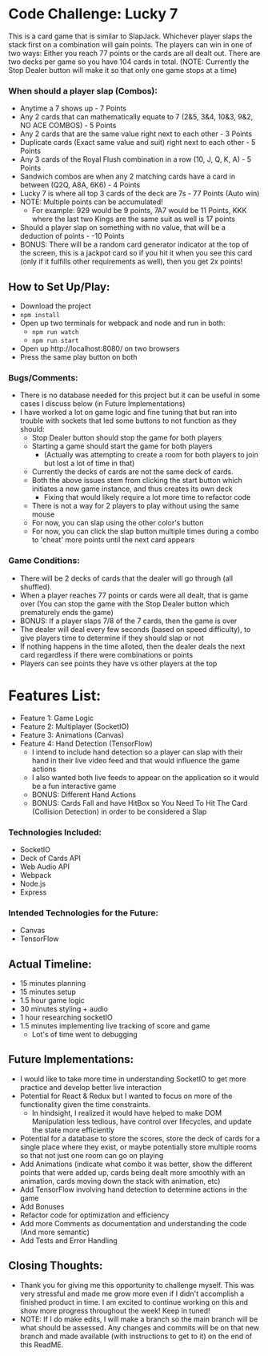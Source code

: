 # Code Challenge: Lucky 7

This is a card game that is similar to SlapJack. Whichever player slaps the stack first on a combination will gain points. The players can win in one of two ways: Either you reach 77 points or the cards are all dealt out. There are two decks per game so you have 104 cards in total. (NOTE: Currently the Stop Dealer button will make it so that only one game stops at a time)

### When should a player slap (Combos):
- Anytime a 7 shows up - 7 Points
- Any 2 cards that can mathematically equate to 7 (2&5, 3&4, 10&3, 9&2, NO ACE COMBOS) - 5 Points
- Any 2 cards that are the same value right next to each other - 3 Points
- Duplicate cards (Exact same value and suit) right next to each other - 5 Points
- Any 3 cards of the Royal Flush combination in a row (10, J, Q, K, A) - 5 Points
- Sandwich combos are when any 2 matching cards have a card in between (Q2Q, A8A, 6K6) - 4 Points
- Lucky 7 is where all top 3 cards of the deck are 7s - 77 Points (Auto win)
- NOTE: Multiple points can be accumulated!
    - For example: 929 would be 9 points, 7A7 would be 11 Points, KKK where the last two Kings are the same suit as well is 17 points
- Should a player slap on something with no value, that will be a deduction of points - -10 Points
- BONUS: There will be a random card generator indicator at the top of the screen, this is a jackpot card so if you hit it when you see this card (only if it fulfills other requirements as well), then you get 2x points!

## How to Set Up/Play:
- Download the project
- `npm install`
- Open up two terminals for webpack and node and run in both:
    - `npm run watch`
    - `npm run start`
- Open up http://localhost:8080/ on two browsers
- Press the same play button on both

### Bugs/Comments:
- There is no database needed for this project but it can be useful in some cases I discuss below (in Future Implementations)
- I have worked a lot on game logic and fine tuning that but ran into trouble with sockets that led some buttons to not function as they should:
    - Stop Dealer button should stop the game for both players
    - Starting a game should start the game for both players
        - (Actually was attempting to create a room for both players to join but lost a lot of time in that)
    - Currently the decks of cards are not the same deck of cards.
    - Both the above issues stem from clicking the start button which initiates a new game instance, and thus creates its own deck
        - Fixing that would likely require a lot more time to refactor code
    - There is not a way for 2 players to play without using the same mouse
    - For now, you can slap using the other color's button
    - For now, you can click the slap button multiple times during a combo to 'cheat' more points until the next card appears

### Game Conditions:
- There will be 2 decks of cards that the dealer will go through (all shuffled).
- When a player reaches 77 points or cards were all dealt, that is game over (You can stop the game with the Stop Dealer button which prematurely ends the game)
- BONUS: If a player slaps 7/8 of the 7 cards, then the game is over
- The dealer will deal every few seconds (based on speed difficulty), to give players time to determine if they should slap or not
- If nothing happens in the time alloted, then the dealer deals the next card regardless if there were combinations or points
- Players can see points they have vs other players at the top

# Features List:
- Feature 1: Game Logic
- Feature 2: Multiplayer (SocketIO)
- Feature 3: Animations (Canvas)
- Feature 4: Hand Detection (TensorFlow)
    - I intend to include hand detection so a player can slap with their hand in their live video feed and that would influence the game actions
    - I also wanted both live feeds to appear on the application so it would be a fun interactive game
    - BONUS: Different Hand Actions
    - BONUS: Cards Fall and have HitBox so You Need To Hit The Card (Collision Detection) in order to be considered a Slap

### Technologies Included:
- SocketIO
- Deck of Cards API
- Web Audio API
- Webpack
- Node.js
- Express
### Intended Technologies for the Future:
- Canvas
- TensorFlow

## Actual Timeline:
- 15 minutes planning
- 15 minutes setup
- 1.5 hour game logic
- 30 minutes styling + audio
- 1 hour researching socketIO
- 1.5 minutes implementing live tracking of score and game
    - Lot's of time went to debugging

## Future Implementations:
- I would like to take more time in understanding SocketIO to get more practice and develop better live interaction
- Potential for React & Redux but I wanted to focus on more of the functionality given the time constraints.
    - In hindsight, I realized it would have helped to make DOM Manipulation less tedious, have control over lifecycles, and update the state more efficiently
- Potential for a database to store the scores, store the deck of cards for a single place where they exist, or maybe potentially store multiple rooms so that not just one room can go on playing
- Add Animations (indicate what combo it was better, show the different points that were added up, cards being dealt more smoothly with an animation, cards moving down the stack with animation, etc)
- Add TensorFlow involving hand detection to determine actions in the game
- Add Bonuses
- Refactor code for optimization and efficiency
- Add more Comments as documentation and understanding the code (And more semantic)
- Add Tests and Error Handling

## Closing Thoughts:
- Thank you for giving me this opportunity to challenge myself. This was very stressful and made me grow more even if I didn't accomplish a finished product in time. I am excited to continue working on this and show more progress throughout the week! Keep in tuned!
- NOTE: If I do make edits, I will make a branch so the main branch will be what should be assessed. Any changes and commits will be on that new branch and made available (with instructions to get to it) on the end of this ReadME.